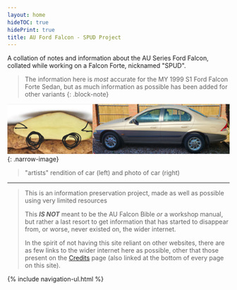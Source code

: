 ```yaml
---
layout: home
hideTOC: true
hidePrint: true
title: AU Ford Falcon - SPUD Project
---
```


<h1 style="display:none;">Home</h1>

A collation of notes and information about the AU Series Ford Falcon, collated while working on a Falcon Forte, nicknamed "SPUD".

> The information here is *most* accurate for the MY 1999 S1 Ford Falcon Forte Sedan, but as much information as possible has been added for other variants
{: .block-note}

![Side by side comparison: spud (left, Kipfler) VS. SPUD (right)](./side-by-side.jpg){: .narrow-image}

> "artists" rendition of car (left) and photo of car (right)

---

> This is an information preservation project, made as well as possible using very limited resources
> 
> This ***IS NOT*** meant to be the AU Falcon Bible *or* a workshop manual, but rather a last resort to get information that has started to disappear from, or worse, never existed on, the wider internet.
> 
> In the spirit of not having this site reliant on other websites, there are as few links to the wider internet here as possible, other that those present on the [Credits](./Credits.md) page (also linked at the bottom of every page on this site).

{% include navigation-ul.html %}